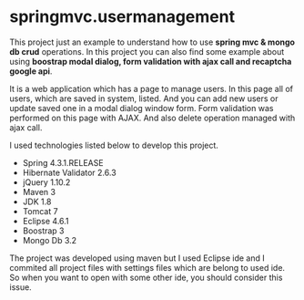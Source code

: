 # springmvc.usermanagement

This project just an example to understand how to use **spring mvc & mongo db crud** operations. In this project you can also find some example about using **boostrap modal dialog, form validation with ajax call and recaptcha google api**. 

It is a web application which has a page to manage users. In this page all of users, which are saved in system, listed. And you can add new users or update saved one in a modal dialog window form. Form validation was performed on this page with AJAX. And also delete operation managed with ajax call. 

I used technologies listed below to develop this project. 
- Spring 4.3.1.RELEASE
- Hibernate Validator 2.6.3
- jQuery 1.10.2
- Maven 3
- JDK 1.8
- Tomcat 7
- Eclipse 4.6.1
- Boostrap 3
- Mongo Db 3.2

The project was developed using maven but I used Eclipse ide and I commited all project files with settings files which are  belong to used ide. So when you want to open with some other ide, you should consider this issue.
